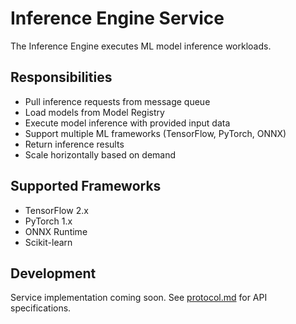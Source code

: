 # Inference Engine Service

The Inference Engine executes ML model inference workloads.

## Responsibilities

- Pull inference requests from message queue
- Load models from Model Registry
- Execute model inference with provided input data
- Support multiple ML frameworks (TensorFlow, PyTorch, ONNX)
- Return inference results
- Scale horizontally based on demand

## Supported Frameworks

- TensorFlow 2.x
- PyTorch 1.x
- ONNX Runtime
- Scikit-learn

## Development

Service implementation coming soon. See [protocol.md](../../docs/protocol.md) for API specifications.
